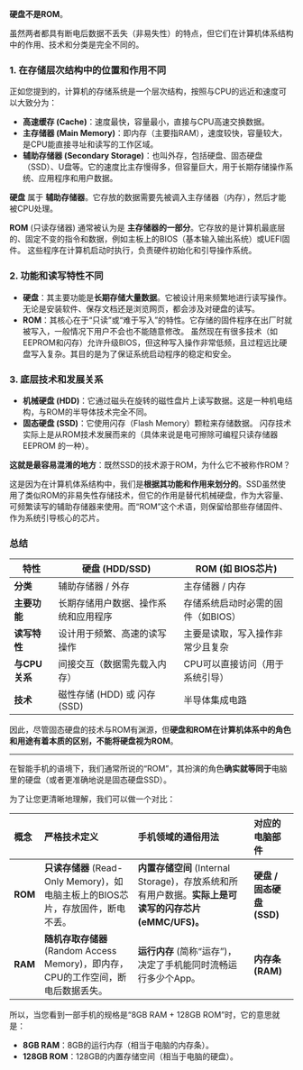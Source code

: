 **硬盘不是ROM**。

虽然两者都具有断电后数据不丢失（非易失性）的特点，但它们在计算机体系结构中的作用、技术和分类是完全不同的。
### 1. 在存储层次结构中的位置和作用不同

正如您提到的，计算机的存储系统是一个层次结构，按照与CPU的远近和速度可以大致分为：
*   **高速缓存 (Cache)**：速度最快，容量最小，直接与CPU高速交换数据。
*   **主存储器 (Main Memory)**：即内存（主要指RAM），速度较快，容量较大，是CPU能直接寻址和读写的工作区域。
*   **辅助存储器 (Secondary Storage)**：也叫外存，包括硬盘、固态硬盘（SSD）、U盘等。它的速度比主存慢得多，但容量巨大，用于长期存储操作系统、应用程序和用户数据。

**硬盘** 属于 **辅助存储器**。它存放的数据需要先被调入主存储器（内存），然后才能被CPU处理。

**ROM** (只读存储器) 通常被认为是 **主存储器的一部分**。它存放的是计算机最底层的、固定不变的指令和数据，例如主板上的BIOS（基本输入输出系统）或UEFI固件。 这些程序在计算机启动时执行，负责硬件初始化和引导操作系统。

### 2. 功能和读写特性不同

*   **硬盘**：其主要功能是**长期存储大量数据**。它被设计用来频繁地进行读写操作。无论是安装软件、保存文档还是浏览网页，都会涉及对硬盘的读写。
*   **ROM**：其核心在于“只读”或“难于写入”的特性。它存储的固件程序在出厂时就被写入，一般情况下用户不会也不能随意修改。 虽然现在有很多技术（如EEPROM和闪存）允许升级BIOS，但这种写入操作非常低频，且过程远比硬盘写入复杂。其目的是为了保证系统启动程序的稳定和安全。

### 3. 底层技术和发展关系

*   **机械硬盘 (HDD)**：它通过磁头在旋转的磁性盘片上读写数据。这是一种机电结构，与ROM的半导体技术完全不同。
*   **固态硬盘 (SSD)**：它使用闪存（Flash Memory）颗粒来存储数据。 闪存技术实际上是从ROM技术发展而来的（具体来说是电可擦除可编程只读存储器 EEPROM 的一种）。

**这就是最容易混淆的地方**：既然SSD的技术源于ROM，为什么它不被称作ROM？

这是因为在计算机体系结构中，我们是**根据其功能和作用来划分的**。SSD虽然使用了类似ROM的非易失性存储技术，但它的作用是替代机械硬盘，作为大容量、可频繁读写的辅助存储器来使用。而“ROM”这个术语，则保留给那些存储固件、作为系统引导核心的芯片。

### 总结

| 特性 | 硬盘 (HDD/SSD) | ROM (如 BIOS芯片) |
| --- | --- | --- |
| **分类** | 辅助存储器 / 外存 | 主存储器 / 内存 |
| **主要功能** | 长期存储用户数据、操作系统和应用程序 | 存储系统启动时必需的固件（如BIOS） |
| **读写特性** | 设计用于频繁、高速的读写操作 | 主要是读取，写入操作非常少且复杂 |
| **与CPU关系** | 间接交互（数据需先载入内存） | CPU可以直接访问（用于系统引导） |
| **技术** | 磁性存储 (HDD) 或 闪存 (SSD) | 半导体集成电路 |

因此，尽管固态硬盘的技术与ROM有渊源，但**硬盘和ROM在计算机体系中的角色和用途有着本质的区别，不能将硬盘视为ROM**。

--- 

在智能手机的语境下，我们通常所说的“ROM”，其扮演的角色**确实就等同于**电脑里的硬盘（或者更准确地说是固态硬盘SSD）。

为了让您更清晰地理解，我们可以做一个对比：

| 概念 | 严格技术定义 | 手机领域的通俗用法 | 对应的电脑部件 |
| :--- | :--- | :--- | :--- |
| **ROM** | **只读存储器** (Read-Only Memory)，如电脑主板上的BIOS芯片，存放固件，断电不丢。 | **内置存储空间** (Internal Storage)，存放系统和所有用户数据。**实际上是可读写的闪存芯片(eMMC/UFS)。** | **硬盘 / 固态硬盘 (SSD)** |
| **RAM** | **随机存取存储器** (Random Access Memory)，即内存，CPU的工作空间，断电后数据丢失。 | **运行内存** (简称“运存”)，决定了手机能同时流畅运行多少个App。 | **内存条 (RAM)** |

所以，当您看到一部手机的规格是“8GB RAM + 128GB ROM”时，它的意思就是：
*   **8GB RAM**：8GB的运行内存（相当于电脑的内存条）。
*   **128GB ROM**：128GB的内置存储空间（相当于电脑的硬盘）。